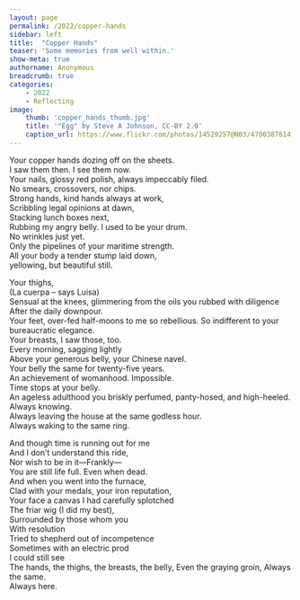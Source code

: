 ```yaml
---
layout: page
permalink: /2022/copper-hands
sidebar: left
title:  "Copper Hands"
teaser: 'Some memories from well within.'
show-meta: true
authorname: Anonymous
breadcrumb: true
categories:
    - 2022
    - Reflecting
image:
    thumb: 'copper_hands_thumb.jpg'
    title: '"Egg" by Steve A Johnson, CC-BY 2.0'
    caption_url: https://www.flickr.com/photos/14529257@N03/4700387614
---
```

Your copper hands dozing off on the sheets.<br />
I saw them then. I see them now. <br />
Your nails, glossy red polish, always impeccably filed. <br />
No smears, crossovers, nor chips. <br />
Strong hands, kind hands always at work,  <br />
Scribbling legal opinions at dawn, <br />
Stacking lunch boxes next, <br />
Rubbing my angry belly. I used to be your drum. <br />
No wrinkles just yet. <br />
Only the pipelines of your maritime strength. <br />
All your body a tender stump laid down,<br />
yellowing, but beautiful still. <br />

Your thighs, <br />
(La cuerpa – says Luisa) <br />
Sensual at the knees, glimmering from the oils you rubbed with diligence <br />
After the daily downpour. <br />
Your feet, over-fed half-moons to me so rebellious. So indifferent to your bureaucratic elegance. <br />
Your breasts, I saw those, too.  <br />
Every morning, sagging lightly  <br />
Above your generous belly, your Chinese navel. <br />
Your belly the same for twenty-five years. <br />
An achievement of womanhood. Impossible. <br />
Time stops at your belly. <br />
An ageless adulthood you briskly perfumed, panty-hosed, and high-heeled. <br />
Always knowing. <br />
Always leaving the house at the same godless hour. <br />
Always waking to the same ring. 
 
And though time is running out for me  <br />
And I don’t understand this ride,  <br />
Nor wish to be in it—Frankly— <br />
You are still life full. Even when dead. <br />
And when you went into the furnace, <br />
Clad with your medals, your iron reputation, <br />
Your face a canvas I had carefully splotched  <br />
The friar wig (I did my best), <br />
Surrounded by those whom you <br />
With resolution <br />
Tried to shepherd out of incompetence <br />
Sometimes with an electric prod <br />
I could still see  <br />
The hands, the thighs, the breasts, the belly, Even the graying groin, Always the same. <br />
Always here.
